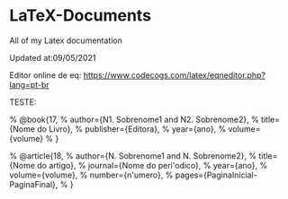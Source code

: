 ﻿# LaTeX-Documents
All of my Latex documentation


Updated at:09/05/2021 



Editor online de eq:
https://www.codecogs.com/latex/eqneditor.php?lang=pt-br









TESTE:

% @book{17,
% author={N1. Sobrenome1 and N2. Sobrenome2},
% title={Nome do Livro},
% publisher={Editora},
% year={ano},
% volume={volume}
% }

% @article{18,
% author={N. Sobrenome1 and N. Sobrenome2},
% title={Nome do artigo},
% journal={Nome do peri\'odico},
% year={ano},
% volume={volume},
% number={n\'umero},
% pages={PaginaInicial-PaginaFinal},
% }
